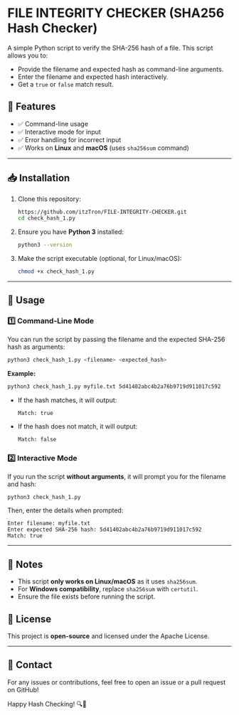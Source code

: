# FILE INTEGRITY CHECKER (SHA256 Hash Checker)

A simple Python script to verify the SHA-256 hash of a file. This script allows you to:

- Provide the filename and expected hash as command-line arguments.
- Enter the filename and expected hash interactively.
- Get a `true` or `false` match result.

## 📜 Features

- ✅ Command-line usage
- ✅ Interactive mode for input
- ✅ Error handling for incorrect input
- ✅ Works on **Linux** and **macOS** (uses `sha256sum` command)

---

## 📥 Installation

1. Clone this repository:
   ```sh
   https://github.com/itzTron/FILE-INTEGRITY-CHECKER.git
   cd check_hash_1.py
   ```
2. Ensure you have **Python 3** installed:
   ```sh
   python3 --version
   ```
3. Make the script executable (optional, for Linux/macOS):
   ```sh
   chmod +x check_hash_1.py
   ```

---

## 🚀 Usage

### 1️⃣ Command-Line Mode

You can run the script by passing the filename and the expected SHA-256 hash as arguments:

```sh
python3 check_hash_1.py <filename> <expected_hash>
```

**Example:**

```sh
python3 check_hash_1.py myfile.txt 5d41402abc4b2a76b9719d911017c592
```

- If the hash matches, it will output:
  ```sh
  Match: true
  ```
- If the hash does not match, it will output:
  ```sh
  Match: false
  ```

### 2️⃣ Interactive Mode

If you run the script **without arguments**, it will prompt you for the filename and hash:

```sh
python3 check_hash_1.py
```

Then, enter the details when prompted:

```
Enter filename: myfile.txt
Enter expected SHA-256 hash: 5d41402abc4b2a76b9719d911017c592
Match: true
```

---


## 📌 Notes

- This script **only works on Linux/macOS** as it uses `sha256sum`.
- For **Windows compatibility**, replace `sha256sum` with `certutil`.
- Ensure the file exists before running the script.

## 📜 License

This project is **open-source** and licensed under the Apache License.

---

## 📧 Contact

For any issues or contributions, feel free to open an issue or a pull request on GitHub!

Happy Hash Checking! 🔍🎉

